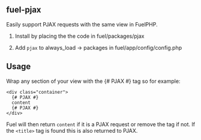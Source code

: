 fuel-pjax
---------

Easily support PJAX requests with the same view in FuelPHP.

1) Install by placing the the code in fuel/packages/pjax

2) Add `pjax` to always_load -> packages in fuel/app/config/config.php


Usage
-----

Wrap any section of your view with the {# PJAX #} tag so for example:

```
<div class="container">
  {# PJAX #}
  content
  {# PJAX #}
</div>
```

Fuel will then return `content` if it is a PJAX request or remove the tag if not. If the `<title>` tag is found this is
also returned to PJAX.